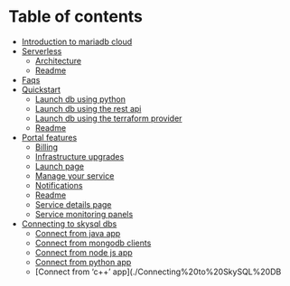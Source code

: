 # Table of contents

* [Introduction to mariadb cloud](./introduction-to-mariadb-cloud.md)
* [Serverless]()
    * [Architecture](./Serverless/Architecture.md)
    * [Readme](./Serverless/README.md)
* [Faqs](./FAQs.md)
* [Quickstart]()
    * [Launch db using python](./Quickstart/Launch%20DB%20using%20Python.md)
    * [Launch db using the rest api](./Quickstart/Launch%20DB%20using%20the%20REST%20API.md)
    * [Launch db using the terraform provider](./Quickstart/Launch%20DB%20using%20the%20Terraform%20Provider.md)
    * [Readme](./Quickstart/README.md)
* [Portal features]()
    * [Billing](./Portal%20features/Billing.md)
    * [Infrastructure upgrades](./Portal%20features/Infrastructure%20Upgrades.md)
    * [Launch page](./Portal%20features/Launch%20page.md)
    * [Manage your service](./Portal%20features/Manage%20your%20Service.md)
    * [Notifications](./Portal%20features/Notifications.md)
    * [Readme](./Portal%20features/README.md)
    * [Service details page](./Portal%20features/Service%20Details%20page.md)
    * [Service monitoring panels](./Portal%20features/Service%20Monitoring%20Panels.md)
* [Connecting to skysql dbs]()
    * [Connect from java app](./Connecting%20to%20SkySQL%20DBs/Connect%20from%20Java%20App.md)
    * [Connect from mongodb clients](./Connecting%20to%20SkySQL%20DBs/Connect%20from%20MongoDB%20clients.md)
    * [Connect from node js app](./Connecting%20to%20SkySQL%20DBs/Connect%20from%20Node%20js%20App.md)
    * [Connect from python app](./Connecting%20to%20SkySQL%20DBs/Connect%20from%20Python%20App.md)
    * [Connect from ‘c++’ app](./Connecting%20to%20SkySQL%20DB